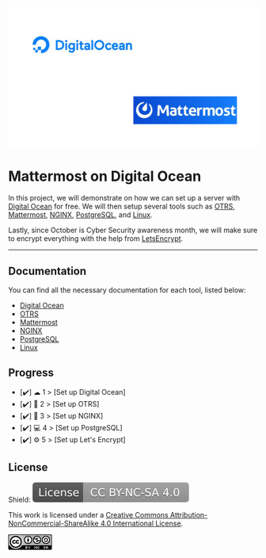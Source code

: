 
![Logo](https://github.com/IasonKotakis/Mattermost-Deployment-Digital-Ocean/blob/images/images/DO%2BMM.png)


# Mattermost on Digital Ocean

In this project, we will demonstrate on how we can set up a server with [Digital Ocean](https://www.digitalocean.com/) for free. 
We will then setup several tools such as [OTRS](https://otrs.com/), [Mattermost](https://mattermost.com/), [NGINX](https://nginx.org/), [PostgreSQL](https://www.postgresql.org/), and [Linux](https://ubuntu.com/).

Lastly, since October is Cyber Security awareness month, we will make sure to encrypt everything with the help from [LetsEncrypt](https://letsencrypt.org/).

<hr>


## Documentation

You can find all the necessary documentation for each tool, listed below: 

- [Digital Ocean](https://github.com/IasonKotakis/Mattermost-Deployment-Digital-Ocean/blob/documentation/Digital%20Ocean/Digital%20Ocean%20documentation)
- [OTRS](https://github.com/IasonKotakis/Mattermost-Deployment-Digital-Ocean/blob/documentation/OTRS/OTRS%20Documentation)
- [Mattermost](https://github.com/IasonKotakis/Mattermost-Deployment-Digital-Ocean/blob/documentation/mattermost/mattermost%20documentation)
- [NGINX]()
- [PostgreSQL](https://github.com/IasonKotakis/Mattermost-Deployment-Digital-Ocean/blob/documentation/PostgreSQL/PostgreSQL%20Documentation)
- [Linux](https://github.com/IasonKotakis/Mattermost-Deployment-Digital-Ocean/blob/documentation/Linux/Ubuntu%20Documentation)




## Progress 

 - [✔️] ☁ 1 > [Set up Digital Ocean]
 - [✔️] 📧 2 > [Set up OTRS]
 -  [✔️] 🤝 3 > [Set up NGINX]
 - [✔️] 💻 4 > [Set up PostgreSQL]
 - [✔️] ⚙ 5 > [Set up Let's Encrypt]







## License

Shield: <a href="https://creativecommons.org/licenses/by-nc-sa/4.0/"><img src="https://github.com/IasonKotakis/Mattermost-Deployment-Digital-Ocean/blob/images/images/License%20image.svg"></a>

This work is licensed under a [Creative Commons Attribution-NonCommercial-ShareAlike 4.0 International License](https://creativecommons.org/licenses/by-nc-sa/4.0/).

<a href="https://creativecommons.org/licenses/by-nc-sa/4.0/"><img src="https://github.com/IasonKotakis/Mattermost-Deployment-Digital-Ocean/blob/images/images/CC%20license%20icon.png"></a>

